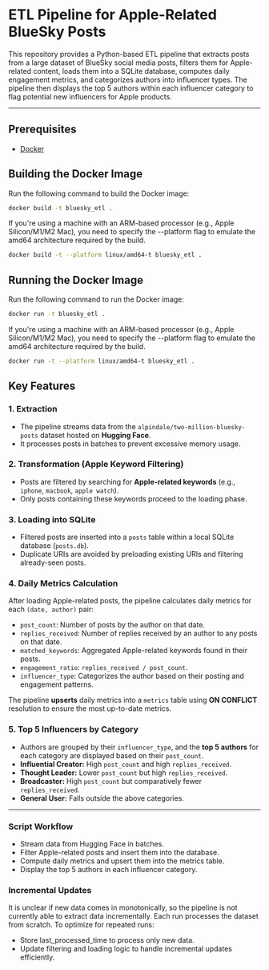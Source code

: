 # ETL Pipeline for Apple-Related BlueSky Posts

This repository provides a Python-based ETL pipeline that extracts posts from a large dataset of BlueSky social media posts, filters them for Apple-related content, loads them into a SQLite database, computes daily engagement metrics, and categorizes authors into influencer types. The pipeline then displays the top 5 authors within each influencer category to flag potential new influencers for Apple products. 

---

## Prerequisites
- [Docker](https://docs.docker.com/get-docker/)

## Building the Docker Image
Run the following command to build the Docker image:
```bash
docker build -t bluesky_etl .
```

If you're using a machine with an ARM-based processor (e.g., Apple Silicon/M1/M2 Mac), you need to specify the --platform flag to emulate the amd64 architecture required by the build.
```bash
docker build -t --platform linux/amd64-t bluesky_etl .
```

## Running the Docker Image
Run the following command to run the Docker image:
```bash
docker run -t bluesky_etl .
```

If you're using a machine with an ARM-based processor (e.g., Apple Silicon/M1/M2 Mac), you need to specify the --platform flag to emulate the amd64 architecture required by the build.
```bash
docker run -t --platform linux/amd64-t bluesky_etl .
```

## Key Features

### 1. **Extraction**
- The pipeline streams data from the `alpindale/two-million-bluesky-posts` dataset hosted on **Hugging Face**.
- It processes posts in batches to prevent excessive memory usage.

### 2. **Transformation (Apple Keyword Filtering)**
- Posts are filtered by searching for **Apple-related keywords** (e.g., `iphone`, `macbook`, `apple watch`).
- Only posts containing these keywords proceed to the loading phase.

### 3. **Loading into SQLite**
- Filtered posts are inserted into a `posts` table within a local SQLite database (`posts.db`).
- Duplicate URIs are avoided by preloading existing URIs and filtering already-seen posts.

### 4. **Daily Metrics Calculation**
After loading Apple-related posts, the pipeline calculates daily metrics for each `(date, author)` pair:
- `post_count`: Number of posts by the author on that date.
- `replies_received`: Number of replies received by an author to any posts on that date.
- `matched_keywords`: Aggregated Apple-related keywords found in their posts.
- `engagement_ratio`: `replies_received / post_count`.
- `influencer_type`: Categorizes the author based on their posting and engagement patterns.

The pipeline **upserts** daily metrics into a `metrics` table using **ON CONFLICT** resolution to ensure the most up-to-date metrics.

### 5. **Top 5 Influencers by Category**
- Authors are grouped by their `influencer_type`, and the **top 5 authors** for each category are displayed based on their `post_count`.
- **Influential Creator:** High `post_count` and high `replies_received`.
- **Thought Leader:** Lower `post_count` but high `replies_received`.
- **Broadcaster:** High `post_count` but comparatively fewer `replies_received`.
- **General User:** Falls outside the above categories.

---

### Script Workflow
- Stream data from Hugging Face in batches.
- Filter Apple-related posts and insert them into the database.
- Compute daily metrics and upsert them into the metrics table.
- Display the top 5 authors in each influencer category.

### Incremental Updates
It is unclear if new data comes in monotonically, so the pipeline is not currently able to extract data incrementally. Each run processes the dataset from scratch. To optimize for repeated runs:
- Store last_processed_time to process only new data.
- Update filtering and loading logic to handle incremental updates efficiently.